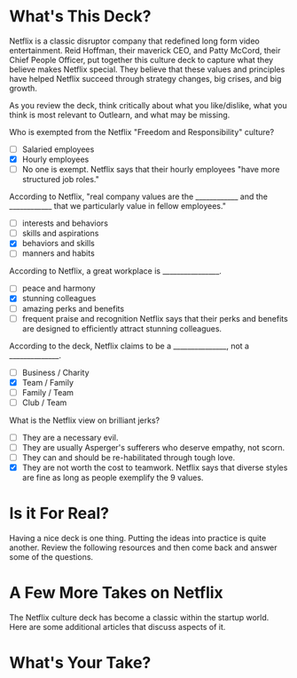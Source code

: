 <!--
{
"name": "netflix-culture-deck",
"version" : "0.1",
"title" : "The Netflix Culture Deck",
"description" : "Netflix is a startup culture icon. Their culture desk is a classic must read. But are they really living up to their lofty aspirations?",
"homepage" : "https://github.com/sigma-512/outlearn-culture-homework",
"freshnessDate" : 2015-08-27,
"author" : "Jeff Whatcott & Will Koffel",
"license" : "CC BY 4.0"
}
-->

<!-- @section -->
# What's This Deck?
Netflix is a classic disruptor company that redefined long form video entertainment. Reid Hoffman, their maverick CEO, and Patty McCord, their Chief People Officer, put together this culture deck to capture what they believe makes Netflix special. They believe that these values and principles have helped Netflix succeed through strategy changes, big crises, and big growth.

As you review the deck, think critically about what you like/dislike, what you think is most relevant to Outlearn, and what may be missing.
<!-- @link, "url" : "https://www.evernote.com/shard/s3/sh/e361f812-84e9-4284-8923-41e560c434a9/7ef54de35d503c09", "text": "Read the Netflix Culture Deck" -->

<!-- @multipleChoice -->
Who is exempted from the Netflix "Freedom and Responsibility" culture?
- [ ] Salaried employees
- [X] Hourly employees
- [ ] No one is exempt.
Netflix says that their hourly employees "have more structured job roles."
<!-- @end -->

<!-- @multipleChoice -->
According to Netflix, "real company values are the ____________ and the ____________ that we particularly value in fellow employees."
- [ ] interests and behaviors
- [ ] skills and aspirations
- [X] behaviors and skills
- [ ] manners and habits
<!-- @end -->

<!-- @multipleChoice -->
According to Netflix, a great workplace is ________________.
- [ ] peace and harmony
- [X] stunning colleagues
- [ ] amazing perks and benefits
- [ ] frequent praise and recognition
Netflix says that their perks and benefits are designed to efficiently attract stunning colleagues.
<!-- @end -->

<!-- @multipleChoice -->
According to the deck, Netflix claims to be a _______________, not a ______________.
- [ ] Business / Charity
- [X] Team / Family
- [ ] Family / Team
- [ ] Club / Team
<!-- @end -->

<!-- @multipleChoice -->
What is the Netflix view on brilliant jerks?
- [ ] They are a necessary evil.
- [ ] They are usually Asperger's sufferers who deserve empathy, not scorn.
- [ ] They can and should be re-habilitated through tough love.
- [X] They are not worth the cost to teamwork.
Netflix says that diverse styles are fine as long as people exemplify the 9 values.
<!-- @end -->

<!-- @section -->
# Is it For Real?
Having a nice deck is one thing. Putting the ideas into practice is quite another. Review the following resources and then come back and answer some of the questions.
<!-- @link, "url" : "https://www.evernote.com/l/AAMjmVu3zz1CvpckOtMUvbqPVIy2r--k7lI", "text": "Read the Quora thread about what's it like to work at Netflix" -->
<!-- @link, "url" : "https://www.evernote.com/l/AAPJQ72Sc-tAaJfL2oHrPSrDRjQF6dzH4Nw", "text": "Read the Glassdoor reviews of Netflix." -->
<!-- @task, "hasDeliverable" : true, "text" : "Describe your opinions about how Netflix has or has not been able to live up to the ideals in their culture deck."-->

<!-- @section -->
# A Few More Takes on Netflix
The Netflix culture deck has become a classic within the startup world. Here are some additional articles that discuss aspects of it.
<!-- @link, "url" : "http://firstround.com/review/The-woman-behind-the-Netflix-Culture-doc/", "text": "Read about the woman behind the deck." -->
<!-- @link, "url" : "https://hbr.org/2014/01/how-netflix-reinvented-hr", "text": "Read about how Netflix reinvented HR." -->

<!-- @section -->
# What's Your Take?
<!-- @task, "hasDeliverable" : true, "text" : "List 3-5 aspects of Netflix culture that you feel are most applicable to Outlearn."-->
<!-- @task, "hasDeliverable" : true, "text" : "What's missing from the Netflix Culture Deck?"-->
